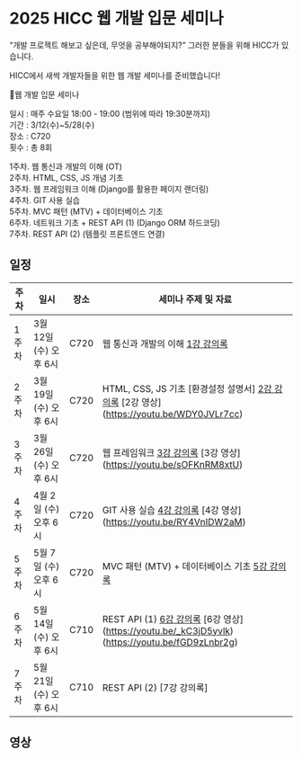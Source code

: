 # 2025 HICC 웹 개발 입문 세미나

“개발 프로젝트 해보고 싶은데, 무엇을 공부해야되지?”
그러한 분들을 위해 HICC가 있습니다.

HICC에서 새싹 개발자들을 위한 웹 개발 세미나를 준비했습니다!

🔴웹 개발 입문 세미나

일시 : 매주 수요일 18:00 - 19:00 (범위에 따라 19:30분까지) <br>
기간 : 3/12(수)~5/28(수) <br>
장소 : C720  <br>
횟수 : 총 8회  <br>

1주차.   웹 통신과 개발의 이해 (OT)  <br>
2주차.   HTML, CSS, JS 개념 기초  <br>
3주차.   웹 프레임워크 이해 (Django를 활용한 페이지 랜더링)  <br>
4주차.   GIT 사용 실습  <br>
5주차.   MVC 패턴 (MTV) + 데이터베이스 기초  <br>
6주차.   네트워크 기초 + REST API (1) (Django ORM 하드코딩)  <br>
7주차.   REST API (2) (템플릿 프론트엔드 연결)  <br>


## 일정

| 주차  | 일시                   | 장소 | 세미나 주제 및 자료                                                        |
| ----- | ---------------------- | ---- | ------------------------------------------------------------------ |
| 1주차 | 3월 12일 (수) 오후 6시 | C720 | 웹 통신과 개발의 이해 [1강 강의록](https://github.com/hyeonhakjang/HICC-2025-Web-Dev-Seminar/blob/main/1%EC%A3%BC%EC%B0%A8%20%EC%9B%B9%ED%86%B5%EC%8B%A0%EA%B3%BC%20%EA%B0%9C%EB%B0%9C%EC%9D%98%20%EC%9D%B4%ED%95%B4.pdf) |
| 2주차 | 3월 19일 (수) 오후 6시 | C720 | HTML, CSS, JS 기초 [환경설정 설명서] [2강 강의록](https://github.com/hyeonhakjang/HICC-2025-Web-Dev-Seminar/blob/main/2%EC%A3%BC%EC%B0%A8%20HTML%2C%20CSS%2C%20JS%20%EA%B8%B0%EC%B4%88.pdf) [2강 영상] (https://youtu.be/WDY0JVLr7cc)                                          |
| 3주차 | 3월 26일 (수) 오후 6시 | C720 | 웹 프레임워크 [3강 강의록](https://github.com/hyeonhakjang/HICC-2025-Web-Dev-Seminar/blob/main/3%EC%A3%BC%EC%B0%A8%20%EC%9B%B9%20%ED%94%84%EB%A0%88%EC%9E%84%EC%9B%8C%ED%81%AC.pdf) [3강 영상] (https://youtu.be/sOFKnRM8xtU)                                               |
| 4주차 | 4월 2일 (수) 오후 6시 | C720 | GIT 사용 실습 [4강 강의록](https://github.com/hyeonhakjang/HICC-2025-Web-Dev-Seminar/blob/main/4%EC%A3%BC%EC%B0%A8%20GIT%20%EC%82%AC%EC%9A%A9%20%EC%8B%A4%EC%8A%B5.pdf) [4강 영상] (https://youtu.be/RY4VnIDW2aM)                                         |
| 5주차 | 5월 7일 (수) 오후 6시 | C720 | MVC 패턴 (MTV) + 데이터베이스 기초 [5강 강의록](https://github.com/hyeonhakjang/HICC-2025-Web-Dev-Seminar/blob/main/5%EC%A3%BC%EC%B0%A8%20%EB%8D%B0%EC%9D%B4%ED%84%B0%EB%B2%A0%EC%9D%B4%EC%8A%A4%20%EA%B8%B0%EC%B4%88%20%2B%20MVC%20%ED%8C%A8%ED%84%B4.pdf)                                          |
| 6주차 | 5월 14일 (수) 오후 6시 | C710 | REST API (1) [6강 강의록](https://github.com/hyeonhakjang/HICC-2025-Web-Dev-Seminar/blob/main/6%EC%A3%BC%EC%B0%A8%20REST%20API%20(1).pdf) [6강 영상] (https://youtu.be/_kC3jD5yvlk) (https://youtu.be/fGD9zLnbr2g)                                         |
| 7주차 | 5월 21일 (수) 오후 6시 | C710 | REST API (2) [7강 강의록]                                          |

## 영상

